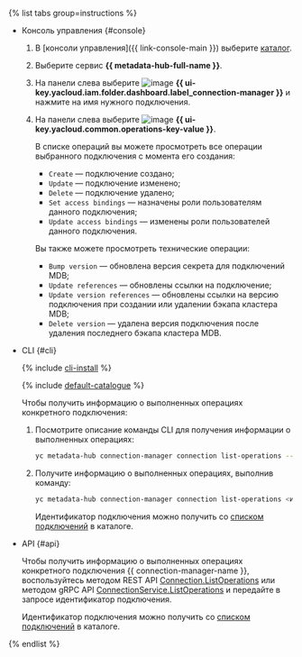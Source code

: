 {% list tabs group=instructions %}

- Консоль управления {#console}

  1. В [консоли управления]({{ link-console-main }}) выберите [каталог](../../resource-manager/concepts/resources-hierarchy.md#folder).
  1. Выберите сервис **{{ metadata-hub-full-name }}**.
  1. На панели слева выберите ![image](../../_assets/console-icons/plug-connection.svg) **{{ ui-key.yacloud.iam.folder.dashboard.label_connection-manager }}** и нажмите на имя нужного подключения.
  1. На панели слева выберите ![image](../../_assets/console-icons/list-check.svg) **{{ ui-key.yacloud.common.operations-key-value }}**.

     В списке операций вы можете просмотреть все операции выбранного подключения с момента его создания:

     * `Create` — подключение создано;
     * `Update` — подключение изменено;
     * `Delete` — подключение удалено;
     * `Set access bindings` — назначены роли пользователям данного подключения;
     * `Update access bindings` — изменены роли пользователей данного подключения.

     Вы также можете просмотреть технические операции:

     * `Bump version` — обновлена версия секрета для подключений MDB;
     * `Update references` — обновлены ссылки на подключение;
     * `Update version references` — обновлены ссылки на версию подключения при создании или удалении бэкапа кластера MDB;
     * `Delete version` — удалена версия подключения после удаления последнего бэкапа кластера MDB.

- CLI {#cli}

  {% include [cli-install](../../_includes/cli-install.md) %}

  {% include [default-catalogue](../../_includes/default-catalogue.md) %}

  Чтобы получить информацию о выполненных операциях конкретного подключения:
  
  1. Посмотрите описание команды CLI для получения информации о выполненных операциях:

      ```bash
      yc metadata-hub connection-manager connection list-operations --help
      ```

  1. Получите информацию о выполненных операциях, выполнив команду:
      
      ```bash
      yc metadata-hub connection-manager connection list-operations <идентификатор_подключения>
      ```

      Идентификатор подключения можно получить со [списком подключений](#connection-list) в каталоге.

- API {#api}
  
  Чтобы получить информацию о выполненных операциях конкретного подключения {{ connection-manager-name }}, воспользуйтесь методом REST API [Connection.ListOperations](../../metadata-hub/connection-manager/api-ref/Connection/listOperations.md) или методом gRPC API [ConnectionService.ListOperations](../../metadata-hub/connection-manager/api-ref/grpc/Connection/listOperations.md) и передайте в запросе идентификатор подключения.

  Идентификатор подключения можно получить со [списком подключений](../../metadata-hub/operations/view-connection.md#connection-list) в каталоге.

{% endlist %}